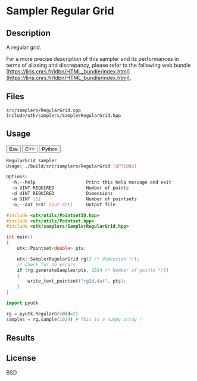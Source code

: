 # Sampler Regular Grid 

## Description

A regular grid.

For a more precise description of this sampler and its performances in terms of aliasing and discrepancy, please refer to the following web bundle [https://liris.cnrs.fr/ldbn/HTML_bundle/index.html](https://liris.cnrs.fr/ldbn/HTML_bundle/index.html).

## Files

```
src/samplers/RegularGrid.cpp  
include/utk/samplers/SamplerRegularGrid.hpp
```

## Usage

<button class="tablink exebutton" onclick="openCode('exe', this)" markdown="1">Exe</button> 
<button class="tablink cppbutton" onclick="openCode('cpp', this)" markdown="1">C++</button> 
<button class="tablink pybutton" onclick="openCode('py', this)" markdown="1">Python</button> 
<br/>
  

<div class="exe tabcontent">

```bash
RegularGrid sampler
Usage: ./build/src/samplers/RegularGrid [OPTIONS]

Options:
  -h,--help                   Print this help message and exit
  -n UINT REQUIRED            Number of points
  -d UINT REQUIRED            Dimensions
  -m UINT [1]                 Number of pointsets
  -o,--out TEXT [out.dat]     Output file
```

</div>

<div class="cpp tabcontent">

```  cpp
#include <utk/utils/PointsetIO.hpp>
#include <utk/utils/Pointset.hpp>
#include <utk/samplers/SamplerRegularGrid.hpp>

int main()
{
    utk::Pointset<double> pts;

    utk::SamplerRegularGrid rg(2 /* dimension */);
    // Check for no errors
    if (rg.generateSamples(pts, 1024 /* Number of points */))
    {
        write_text_pointset("rg2d.dat", pts);
    }
}
```  

</div>

<div class="py tabcontent">

``` python
import pyutk

rg = pyutk.RegularGrid(d=2)
samples = rg.sample(1024) # This is a numpy array !
```  

</div>

## Results

<div class="results"></div>
<script>
  window.addEventListener('DOMContentLoaded', function() { show_results(); }); 
</script>

## License

BSD